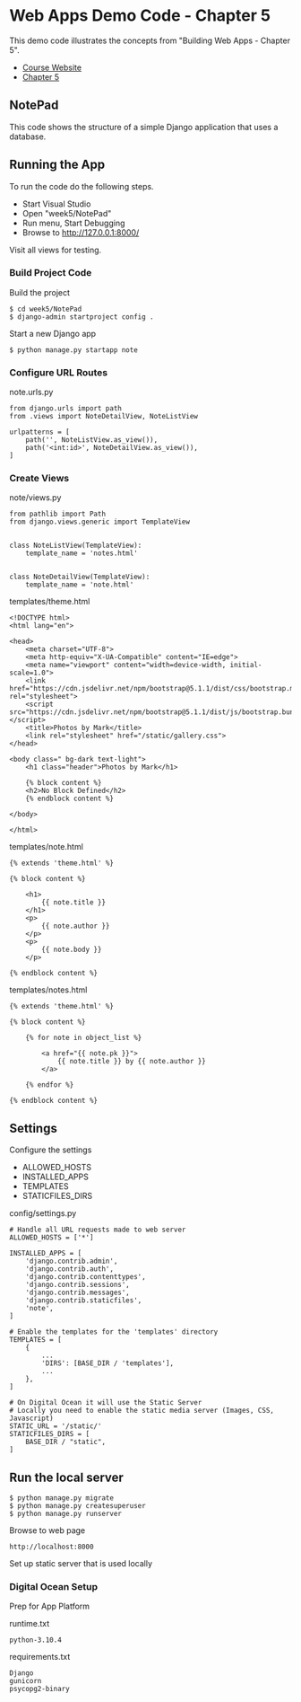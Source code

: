 # Web Apps Demo Code  - Chapter 5

This demo code illustrates the concepts from "Building Web Apps - Chapter 5".

* [Course Website](https://shrinking-world.com/course/bacs350)
* [Chapter 5](https://shrinking-world.com/course/bacs350/chapter/5)


## NotePad

This code shows the structure of a simple Django application that uses a database.  


## Running the App

To run the code do the following steps.

* Start Visual Studio
* Open "week5/NotePad"
* Run menu, Start Debugging
* Browse to http://127.0.0.1:8000/

Visit all views for testing.


### Build Project Code

Build the project

    $ cd week5/NotePad
    $ django-admin startproject config .


Start a new Django app

    $ python manage.py startapp note
   

### Configure URL Routes
   
note.urls.py

    from django.urls import path
    from .views import NoteDetailView, NoteListView

    urlpatterns = [
        path('', NoteListView.as_view()),
        path('<int:id>', NoteDetailView.as_view()),
    ]


### Create Views

note/views.py

    from pathlib import Path
    from django.views.generic import TemplateView 


    class NoteListView(TemplateView):
        template_name = 'notes.html'


    class NoteDetailView(TemplateView):
        template_name = 'note.html'


templates/theme.html

    <!DOCTYPE html>
    <html lang="en">

    <head>
        <meta charset="UTF-8">
        <meta http-equiv="X-UA-Compatible" content="IE=edge">
        <meta name="viewport" content="width=device-width, initial-scale=1.0">
        <link href="https://cdn.jsdelivr.net/npm/bootstrap@5.1.1/dist/css/bootstrap.min.css" rel="stylesheet">
        <script src="https://cdn.jsdelivr.net/npm/bootstrap@5.1.1/dist/js/bootstrap.bundle.min.js"></script>
        <title>Photos by Mark</title>
        <link rel="stylesheet" href="/static/gallery.css">
    </head>

    <body class=" bg-dark text-light">
        <h1 class="header">Photos by Mark</h1>

        {% block content %}
        <h2>No Block Defined</h2>
        {% endblock content %}

    </body>

    </html>


templates/note.html

    {% extends 'theme.html' %}

    {% block content %}

        <h1>
            {{ note.title }}
        </h1>
        <p>
            {{ note.author }}
        </p>
        <p>
            {{ note.body }}
        </p> 

    {% endblock content %}


templates/notes.html

    {% extends 'theme.html' %}

    {% block content %}

        {% for note in object_list %}

            <a href="{{ note.pk }}">
                {{ note.title }} by {{ note.author }}
            </a>

        {% endfor %}

    {% endblock content %}


## Settings

Configure the settings 

* ALLOWED_HOSTS
* INSTALLED_APPS
* TEMPLATES
* STATICFILES_DIRS


config/settings.py

    # Handle all URL requests made to web server
    ALLOWED_HOSTS = ['*']

    INSTALLED_APPS = [
        'django.contrib.admin',
        'django.contrib.auth',
        'django.contrib.contenttypes',
        'django.contrib.sessions',
        'django.contrib.messages',
        'django.contrib.staticfiles',
        'note',
    ]

    # Enable the templates for the 'templates' directory
    TEMPLATES = [
        {
            ...
            'DIRS': [BASE_DIR / 'templates'],
            ...
        },
    ]

    # On Digital Ocean it will use the Static Server
    # Locally you need to enable the static media server (Images, CSS, Javascript)
    STATIC_URL = '/static/'
    STATICFILES_DIRS = [
        BASE_DIR / "static",
    ]


## Run the local server

    $ python manage.py migrate
    $ python manage.py createsuperuser
    $ python manage.py runserver

Browse to web page

    http://localhost:8000

Set up static server that is used locally



### Digital Ocean Setup

Prep for App Platform

runtime.txt

    python-3.10.4

requirements.txt

    Django
    gunicorn
    psycopg2-binary

